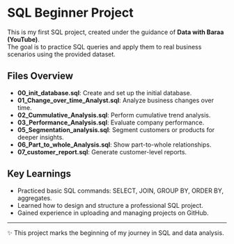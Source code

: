 # SQL Beginner Project

This is my first SQL project, created under the guidance of **Data with Baraa (YouTube)**.  
The goal is to practice SQL queries and apply them to real business scenarios using the provided dataset.

## Files Overview
- **00_init_database.sql**: Create and set up the initial database.  
- **01_Change_over_time_Analyst.sql**: Analyze business changes over time.  
- **02_Cummulative_Analysis.sql**: Perform cumulative trend analysis.  
- **03_Performance_Analysis.sql**: Evaluate company performance.  
- **05_Segmentation_analysis.sql**: Segment customers or products for deeper insights.  
- **06_Part_to_whole_Analysis.sql**: Show part-to-whole relationships.  
- **07_customer_report.sql**: Generate customer-level reports.  

## Key Learnings
- Practiced basic SQL commands: SELECT, JOIN, GROUP BY, ORDER BY, aggregates.  
- Learned how to design and structure a professional SQL project.  
- Gained experience in uploading and managing projects on GitHub.  

---

✨ This project marks the beginning of my journey in SQL and data analysis.
